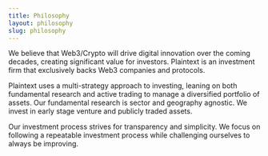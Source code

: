 ```yaml
---
title: Philosophy
layout: philosophy
slug: philosophy
---
```

We believe that Web3/Crypto will drive digital innovation over the coming decades, creating significant value for investors. Plaintext is an investment firm that exclusively backs Web3 companies and protocols.

Plaintext uses a multi-strategy approach to investing, leaning on both fundamental research and active trading to manage a diversified portfolio of assets. Our fundamental research is sector and geography agnostic. We invest in early stage venture and publicly traded assets.

Our investment process strives for transparency and simplicity. We focus on following a repeatable investment process while challenging ourselves to always be improving.